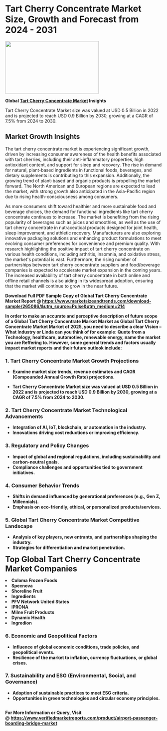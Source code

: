 <H1>Tart Cherry Concentrate Market Size, Growth and Forecast from 2024 - 2031</H1><img class="aligncenter size-medium wp-image-584254" src="https://thirdeyenews.in/wp-content/uploads/2024/09/Global-Market-Research-300x168.jpeg" alt="" width="300" height="168" /><p><strong>Global&nbsp;<a href="https://www.marketsizeandtrends.com/download-sample/265086/&amp;utm_source=Pulse&amp;utm_medium=214">Tart Cherry Concentrate Market</a> Insights</strong></p><p>Tart Cherry Concentrate Market size was valued at USD 0.5 Billion in 2022 and is projected to reach USD 0.9 Billion by 2030, growing at a CAGR of 7.5% from 2024 to 2030.</p><p><h2>Market Growth Insights</h2> <p>The tart cherry concentrate market is experiencing significant growth, driven by increasing consumer awareness of the health benefits associated with tart cherries, including their anti-inflammatory properties, high antioxidant content, and support for sleep and recovery. The rise in demand for natural, plant-based ingredients in functional foods, beverages, and dietary supplements is contributing to this expansion. Additionally, the growing trend of plant-based and organic products is propelling the market forward. The North American and European regions are expected to lead the market, with strong growth also anticipated in the Asia-Pacific region due to rising health-consciousness among consumers.</p> <p><strong></strong></p> <p>As more consumers shift toward healthier and more sustainable food and beverage choices, the demand for functional ingredients like tart cherry concentrate continues to increase. The market is benefiting from the rising popularity of beverages such as juices and smoothies, as well as the use of tart cherry concentrate in nutraceutical products designed for joint health, sleep improvement, and athletic recovery. Manufacturers are also exploring innovative packaging solutions and enhancing product formulations to meet evolving consumer preferences for convenience and premium quality. With research highlighting the positive impact of tart cherry concentrate on various health conditions, including arthritis, insomnia, and oxidative stress, the market's potential is vast. Furthermore, the rising number of partnerships between tart cherry concentrate suppliers and food/beverage companies is expected to accelerate market expansion in the coming years. The increased availability of tart cherry concentrate in both online and offline retail channels is also aiding in its widespread adoption, ensuring that the market will continue to grow in the near future.</p> <p><strong></p><p><span class=""><strong>Download Full PDF Sample Copy of Global Tart Cherry Concentrate Market Report</strong> @ <a href="https://www.marketsizeandtrends.com/download-sample/265086/&amp;utm_source=Pulse&amp;utm_medium=214" target="_blank">https://www.marketsizeandtrends.com/download-sample/265086/&amp;utm_source=Pulse&amp;utm_medium=214</a></span></p><p>In order to make an accurate and perceptive description of future scope of a Global&nbsp;Tart Cherry Concentrate Market Market as Global&nbsp;Tart Cherry Concentrate Market Market of 2025, you need to describe a clear Vision &ndash; What Industry or Linda can you think of for example: Quote from a Technology, healthcare, automotive, renewable energy, name the market you are Reffering to. However, some general trends and factors usually impact market reports and their future outlook include:</p><h3>1.&nbsp;<strong>Tart Cherry Concentrate Market Growth Projections</strong></h3><ul><li>Examine market size trends, revenue estimates and CAGR (Compounded Annual Growth Rate) projections.</li><li><p>Tart Cherry Concentrate Market size was valued at USD 0.5 Billion in 2022 and is projected to reach USD 0.9 Billion by 2030, growing at a CAGR of 7.5% from 2024 to 2030.</p></li></ul><h3>2.&nbsp;<strong>Tart Cherry Concentrate Market Technological Advancements</strong></h3><ul><li>Integration of AI, IoT, blockchain, or automation in the industry.</li><li>Innovations driving cost reductions or improving efficiency.</li></ul><h3>3.&nbsp;<strong>Regulatory and Policy Changes</strong></h3><ul><li>Impact of global and regional regulations, including sustainability and carbon-neutral goals.</li><li>Compliance challenges and opportunities tied to government initiatives.</li></ul><h3>4.&nbsp;<strong>Consumer Behavior Trends</strong></h3><ul><li>Shifts in demand influenced by generational preferences (e.g., Gen Z, Millennials).</li><li>Emphasis on eco-friendly, ethical, or personalized products/services.</li></ul><h3>5.&nbsp;<strong>Global Tart Cherry Concentrate Market Competitive Landscape</strong></h3><ul><li>Analysis of key players, new entrants, and partnerships shaping the industry.</li><li>Strategies for differentiation and market penetration.</li></ul><p data-pm-slice="1 1 []"><span style="color: inherit; font-family: inherit; font-size: 25px;">Top Global Tart Cherry Concentrate Market Companies</span></p><div class="" data-test-id=""><p><li>Coloma Frozen Foods</li><li> Specnova</li><li> Shoreline Fruit</li><li> Ingredients</li><li> PFV Network United States</li><li> IPRONA</li><li> Milne Fruit Products</li><li> Dynamic Health</li><li> Ingredion</li></p></div><h3>6.&nbsp;<strong>Economic and Geopolitical Factors</strong></h3><ul><li>Influence of global economic conditions, trade policies, and geopolitical events.</li><li>Resilience of the market to inflation, currency fluctuations, or global crises.</li></ul><h3>7.&nbsp;<strong>Sustainability and ESG (Environmental, Social, and Governance)</strong></h3><ul><li>Adoption of sustainable practices to meet ESG criteria.</li><li>Opportunities in green technologies and circular economy principles.</li></ul><h2><strong style="font-size: 14px;">For More Information or Query, Visit @&nbsp;</strong><a style="background-color: #ffffff; font-size: 14px;" href="https://www.marketsizeandtrends.com/report/tart-cherry-concentrate-market/" target="_blank">https://www.verifiedmarketreports.com/product/airport-passenger-boarding-bridge-market</a></h2>
